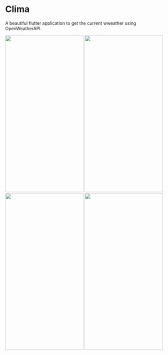 # Clima

A beautiful flutter application to get the current wweather using OpenWeatherAPI.


<div> 
<img src="https://user-images.githubusercontent.com/79716367/129444062-83ef4288-64b5-4c62-a955-186ef2c49063.jpg" height="500" width="250">
<img src="https://user-images.githubusercontent.com/79716367/129444067-77d34273-fdbf-4e22-afd2-7b04bd636b3c.jpg" height="500" width="250">
<img src="https://user-images.githubusercontent.com/79716367/129444068-9c4b7b44-6cf2-4b87-b183-9022c8c9a5ae.jpg" height="500" width="250">
<img src="https://user-images.githubusercontent.com/79716367/129444069-f6717f32-69ac-470e-ac49-0d577ae34c00.jpg" height="500" width="250">
</div>
